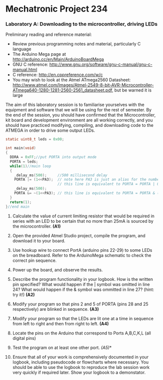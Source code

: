 # Mechatronic Project 234

### Laboratory A:  Downloading to the microcontroller, driving LEDs

Preliminary reading and reference material:
- Review previous programming notes and material, particularly C language
- The Arduino Mega page at http://arduino.cc/en/Main/ArduinoBoardMega
- GNU C reference: http://www.gnu.org/software/gnu-c-manual/gnu-c-manual.html
- C reference: http://en.cppreference.com/w/c
- You may wish to look at the Atmel ATmega2560 Datasheet: http://www.atmel.com/Images/Atmel-2549-8-bit-AVR-Microcontroller-ATmega640-1280-1281-2560-2561_datasheet.pdf, but be warned it is large

The aim of this laboratory session is to familiarise yourselves with the equipment and software that we will be using for the rest of semester.  By the end of the session, you should have confirmed that the Microcontroller, kit board and development environment are all working correctly, and you should have practiced modifying, compiling, and downloading code to the ATMEGA in order to drive some output LEDs.

```c
static uint8_t leds = 0x00;

int main(void)
{
  DDRA = 0xFF;//put PORTA into output mode
  PORTA = leds; 
  while(1)//main loop
  {
    _delay_ms(500);     //500 millisecond delay
    PORTA |= (1<<PA3);  // note here PA3 is just an alias for the number 3
                        // this line is equivalent to PORTA = PORTA | 0b00001000   which writes a HIGH to pin 3 of PORTA
    _delay_ms(500); 
    PORTA &= ~(1<<PA3); // this line is equivalent to PORTA = PORTA & (0b11110111)  which writes a HIGH to pin 3 of PORTA
  }
  return(1);
}//end main 
```

1. Calculate the value of current limiting resistor that would be required in series with an LED to be certain that no more than 25mA is sourced by the microcontroller. **(A1)**

2. Open the provided Atmel Studio project, compile the program, and download it to your board.

3. Use hookup wire to connect PortA (arduino pins 22-29) to some LEDs on the breadboard.
   Refer to the ArduinoMega schematic to check the correct pin sequence.

4. Power up the board, and observe the results.

5. Describe the program functionality in your logbook. How is the written pin specified? What would happen if the | symbol was omitted in line 24? What would happen if the & symbol was ommitted in line 27? (hint: try it!) **(A2)**

6. Modify your program so that pins 2 and 5 of PORTA (pins 28 and 25 respectively) are blinked in sequence. **(A3)**

7. Modify your program so that the LEDs are lit one at a time in sequence from left to right and then from right to left. **(A4)**

8. Locate the pins on the Arduino that correspond to Ports A,B,C,K,L (all digital pins)

9. Test the program on at least one other port.  **(A5*)**

10. Ensure that all of your work is comprehensively documented in your logbook, including pseudocode or flowcharts where necessary.  You should be able to use the logbook to reproduce the lab session work very quickly if required later. Show your logbook to a demonstator.
